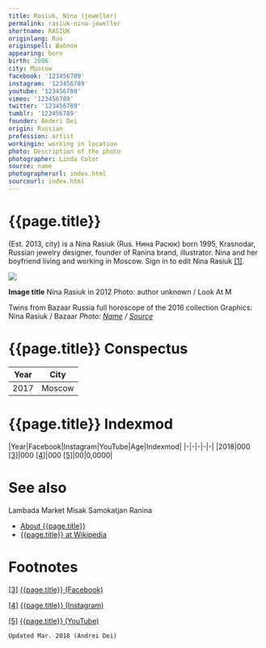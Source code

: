 ```yaml
---
title: Rasiuk, Nina (jeweller)
permalink: rasiuk-nina-jeweller
shortname: RASIUK
originlang: Rus
originspell: Шаблон
appearing: born
birth: 2006
city: Moscow
facebook: '123456789'
instagram: '123456789'
youtube: '123456789'
vimeo: '123456789'
twitter: '123456789'
tumblr: '123456789'
founder: Anderi Dei
origin: Russian
profession: artist
workingin: working in location
photo: Description of the photo
photographer: Linda Color
source: name
photographerurl: index.html
sourceurl: index.html
---
```


# {{page.title}}

(Est. 2013, city) is a Nina Rasiuk (Rus. Нина Расюк) born 1995, Krasnodar, Russian jewelry designer, founder of Ranina brand, illustrator. Nina and her boyfriend living and working in Moscow. Sign in to edit Nina Rasiuk <span id="a1">[\[1\]](#f1)</span>.

![](/encyclopedia/images/image-name.jpg)

**Image title**
Nina Rasiuk in 2012
Photo: author unknown / Look At M

Twins from Bazaar Russia full horoscope of the 2016 collection
Graphics: Nina Rasiuk / Bazaar
*Photo: [Name](index) / [Source](index)*

# {{page.title}} Conspectus

|Year|City|
|-|-|
|2017|Moscow|

# {{page.title}} Indexmod

|Year|Facebook|Instagram|YouTube|Age|Indexmod|
|-|-|-|-|-|
|2018|000 <span id="a3">[\[3\]](#f3)</span>|000 <span id="a4">[\[4\]](#f4)</span>|000 <span id="a5">[\[5\]](#f5)</span>|00|0,0000|


# See also

Lambada Market
Misak Samokatjan
Ranina
+ [About {{page.title}}](index)
+ [{{page.title}} at Wikipedia](index)

# Footnotes

[[3]](#a3) <span id="f3"></span> [{{page.title}} (Facebook)](index)

[[4]](#a4) <span id="f4"></span> [{{page.title}} (Instagram)](index)

[[5]](#a5) <span id="f5"></span> [{{page.title}} (YouTube)](index)

`Updated Mar. 2018 (Andrei Dei)`
